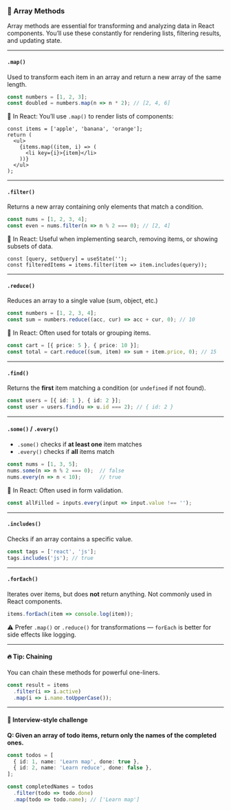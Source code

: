 ### 📘 Array Methods

Array methods are essential for transforming and analyzing data in React components. You’ll use these constantly for rendering lists, filtering results, and updating state.

------

#### `.map()`

Used to transform each item in an array and return a new array of the same length.

```ts
const numbers = [1, 2, 3];
const doubled = numbers.map(n => n * 2); // [2, 4, 6]
```

🧠 In React: You’ll use `.map()` to render lists of components:

```tsx
const items = ['apple', 'banana', 'orange'];
return (
  <ul>
    {items.map((item, i) => (
      <li key={i}>{item}</li>
    ))}
  </ul>
);
```

------

#### `.filter()`

Returns a new array containing only elements that match a condition.

```ts
const nums = [1, 2, 3, 4];
const even = nums.filter(n => n % 2 === 0); // [2, 4]
```

🧠 In React: Useful when implementing search, removing items, or showing subsets of data.

```tsx
const [query, setQuery] = useState('');
const filteredItems = items.filter(item => item.includes(query));
```

------

#### `.reduce()`

Reduces an array to a single value (sum, object, etc.)

```ts
const numbers = [1, 2, 3, 4];
const sum = numbers.reduce((acc, cur) => acc + cur, 0); // 10
```

🧠 In React: Often used for totals or grouping items.

```ts
const cart = [{ price: 5 }, { price: 10 }];
const total = cart.reduce((sum, item) => sum + item.price, 0); // 15
```

------

#### `.find()`

Returns the **first** item matching a condition (or `undefined` if not found).

```ts
const users = [{ id: 1 }, { id: 2 }];
const user = users.find(u => u.id === 2); // { id: 2 }
```

------

#### `.some()` / `.every()`

- `.some()` checks if **at least one** item matches
- `.every()` checks if **all** items match

```ts
const nums = [1, 3, 5];
nums.some(n => n % 2 === 0);  // false
nums.every(n => n < 10);      // true
```

🧠 In React: Often used in form validation.

```ts
const allFilled = inputs.every(input => input.value !== '');
```

------

#### `.includes()`

Checks if an array contains a specific value.

```ts
const tags = ['react', 'js'];
tags.includes('js'); // true
```

------

#### `.forEach()`

Iterates over items, but does **not** return anything. Not commonly used in React components.

```ts
items.forEach(item => console.log(item));
```

⚠️ Prefer `.map()` or `.reduce()` for transformations — `forEach` is better for side effects like logging.

------

#### 🔥 Tip: Chaining

You can chain these methods for powerful one-liners.

```ts
const result = items
  .filter(i => i.active)
  .map(i => i.name.toUpperCase());
```

------

#### 🧪 Interview-style challenge

**Q: Given an array of todo items, return only the names of the completed ones.**

```ts
const todos = [
  { id: 1, name: 'Learn map', done: true },
  { id: 2, name: 'Learn reduce', done: false },
];

const completedNames = todos
  .filter(todo => todo.done)
  .map(todo => todo.name); // ['Learn map']
```

